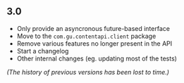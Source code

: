 ## 3.0

* Only provide an asyncronous future-based interface
* Move to the `com.gu.contentapi.client` package
* Remove various features no longer present in the API
* Start a changelog
* Other internal changes (eg. updating most of the tests)

*(The history of previous versions has been lost to time.)*
